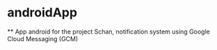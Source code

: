 # androidApp

** App android for the project Schan, notification system using Google Cloud Messaging (GCM) 
